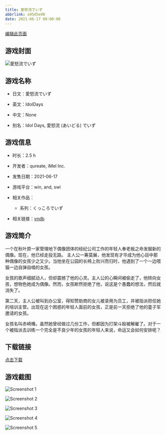 ```yaml
---
title: 愛怒流でいず
abbrlink: a95d5e90
date: 2021-06-17 00:00:00
---
```

[编辑此页面](https://github.com/ACG-3/ADV3-source/blob/main/source/_posts/%E6%84%9B%E6%80%92%E6%B5%81%E3%81%A7%E3%81%84%E3%81%9A.md)

## 游戏封面

![愛怒流でいず](https://pan.timero.xyz/d/onedrive/img_lib_001/%E6%84%9B%E6%80%92%E6%B5%81%E3%81%A7%E3%81%84%E3%81%9A_cover.avif)


## 游戏名称

- 日文：愛怒流でいず
- 英文：IdolDays
- 中文：None

- 别名：Idol Days, 愛怒流 (あいどる) でいず


## 游戏信息

- 时长：2.5 h
- 开发者：qureate, iMel Inc.
- 发售日期：2021-06-17
- 游戏平台：win, and, swi
- 相关作品：
   - 系列：くっころでいず

- 相关链接：[vndb](https://vndb.org/v31363)


## 游戏简介

一个在秋叶原一家管理地下偶像团体的经纪公司工作的年轻人奉老板之命发掘新的偶像。现在，他已经走投无路。
主人公一筹莫展，他发现有才华成为他心目中那种偶像的女孩少之又少。当他坐在公园的长椅上败兴而归时，他遇到了一个一边喂猫一边自弹自唱的女孩。

女孩的歌声细腻动人，但却震撼了他的心灵。主人公的心瞬间被偷走了，他转向女孩，想物色她成为偶像。然而，女孩断然拒绝了他，说这是个愚蠢的想法，然后就消失了。

第二天，主人公被叫到办公室，得知赞助商的女儿被录用为员工，并被指派担任她的培训主管。出现在这个困惑的年轻人面前的女孩，正是前一天拒绝了他的童子军邀请的女孩。

女孩名叫赤崎椿。虽然她曾经做过几份工作，但都因为打架斗殴被解雇了。对于一个被指派去训练一个完全是不良少年的女孩的年轻人来说，命运又会如何安排呢？




## 下载链接

[点击下载](https://pan.timero.xyz/onedrive/adv_lib_001/%E6%84%9B%E6%80%92%E6%B5%81%E3%81%A7%E3%81%84%E3%81%9A)


## 游戏截图


![Screenshot 1](https://pan.timero.xyz/d/onedrive/img_lib_001/%E6%84%9B%E6%80%92%E6%B5%81%E3%81%A7%E3%81%84%E3%81%9A_Screenshot_1.avif)

![Screenshot 2](https://pan.timero.xyz/d/onedrive/img_lib_001/%E6%84%9B%E6%80%92%E6%B5%81%E3%81%A7%E3%81%84%E3%81%9A_Screenshot_2.avif)

![Screenshot 3](https://pan.timero.xyz/d/onedrive/img_lib_001/%E6%84%9B%E6%80%92%E6%B5%81%E3%81%A7%E3%81%84%E3%81%9A_Screenshot_3.avif)

![Screenshot 4](https://pan.timero.xyz/d/onedrive/img_lib_001/%E6%84%9B%E6%80%92%E6%B5%81%E3%81%A7%E3%81%84%E3%81%9A_Screenshot_4.avif)

![Screenshot 5](https://pan.timero.xyz/d/onedrive/img_lib_001/%E6%84%9B%E6%80%92%E6%B5%81%E3%81%A7%E3%81%84%E3%81%9A_Screenshot_5.avif)

